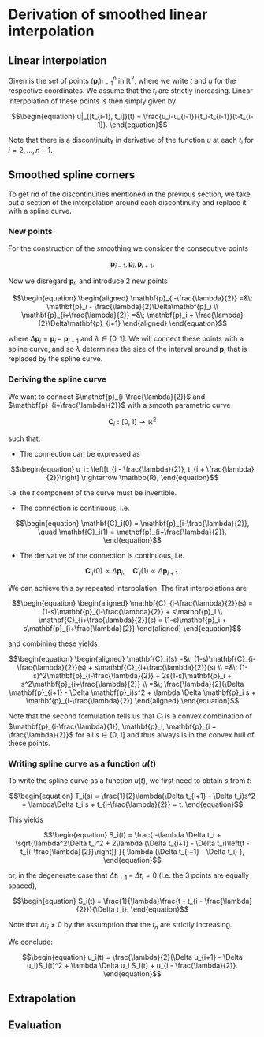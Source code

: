 # Derivation of smoothed linear interpolation

## Linear interpolation

Given is the set of points $(\mathbf{p}_i)_{i=1}^n$ in $\mathbb{R}^2$, where we write $t$ and $u$ for the respective coordinates. We assume that the $t_i$ are strictly increasing. Linear interpolation of these points is then simply given by

```math
\begin{equation}
    u|_{[t_{i-1}, t_i]}(t) = \frac{u_i-u_{i-1}}{t_i-t_{i-1}}(t-t_{i-1}).
\end{equation}
```

Note that there is a discontinuity in derivative of the function $u$ at each $t_i$ for $i = 2, \ldots, n-1$.

## Smoothed spline corners

To get rid of the discontinuities mentioned in the previous section, we take out a section of the interpolation around each discontinuity and replace it with a spline curve.

### New points

For the construction of the smoothing we consider the consecutive points

```math
    \mathbf{p}_{i-1}, \mathbf{p}_{i}, \mathbf{p}_{i+1}.
```

Now we disregard $\mathbf{p}_i$, and introduce 2 new points

```math
\begin{equation}
    \begin{aligned}
        \mathbf{p}_{i-\frac{\lambda}{2}} =&\; \mathbf{p}_i - \frac{\lambda}{2}\Delta\mathbf{p}_i \\
        \mathbf{p}_{i+\frac{\lambda}{2}} =&\; \mathbf{p}_i + \frac{\lambda}{2}\Delta\mathbf{p}_{i+1}
    \end{aligned}
\end{equation}
```

where $\Delta\mathbf{p}_i = \mathbf{p}_i - \mathbf{p}_{i-1}$ and $\lambda \in [0,1]$. We will connect these points with a spline curve, and so $\lambda$ determines the size of the interval around $\mathbf{p}_i$ that is replaced by the spline curve.

### Deriving the spline curve

We want to connect $\mathbf{p}_{i-\frac{\lambda}{2}}$ and $\mathbf{p}_{i+\frac{\lambda}{2}}$ with a smooth parametric curve 
```math
\begin{equation}
    \mathbf{C}_i : [0,1] \rightarrow \mathbb{R}^2
\end{equation}
```

such that:

- The connection can be expressed as 

```math
\begin{equation}
    u_i : \left[t_{i - \frac{\lambda}{2}}, t_{i + \frac{\lambda}{2}}\right] \rightarrow \mathbb{R}, 
\end{equation}
```

i.e. the $t$ component of the curve must be invertible.

- The connection is continuous, i.e.

```math
\begin{equation}
    \mathbf{C}_i(0) = \mathbf{p}_{i-\frac{\lambda}{2}}, \quad \mathbf{C}_i(1) = \mathbf{p}_{i+\frac{\lambda}{2}}.
\end{equation}
```

- The derivative of the connection is continuous, i.e.
```math
\begin{equation}
    \mathbf{C}'_i(0) \propto \Delta\mathbf{p}_i, \quad \mathbf{C}'_i(1) \propto \Delta\mathbf{p}_{i+1}.
\end{equation}
```

We can achieve this by repeated interpolation. The first interpolations are 

```math
\begin{equation}
    \begin{aligned}
        \mathbf{C}_{i-\frac{\lambda}{2}}(s) = (1-s)\mathbf{p}_{i-\frac{\lambda}{2}} + s\mathbf{p}_i \\
        \mathbf{C}_{i+\frac{\lambda}{2}}(s) = (1-s)\mathbf{p}_i + s\mathbf{p}_{i+\frac{\lambda}{2}}
    \end{aligned}
\end{equation}
```

and combining these yields

```math
\begin{equation}
    \begin{aligned}
        \mathbf{C}_i(s) =&\; (1-s)\mathbf{C}_{i-\frac{\lambda}{2}}(s) + s\mathbf{C}_{i+\frac{\lambda}{2}}(s) \\
        =&\; (1-s)^2\mathbf{p}_{i-\frac{\lambda}{2}} + 2s(1-s)\mathbf{p}_i + s^2\mathbf{p}_{i+\frac{\lambda}{2}} \\
        =&\; \frac{\lambda}{2}(\Delta \mathbf{p}_{i+1} - \Delta \mathbf{p}_i)s^2 + \lambda \Delta \mathbf{p}_i s + \mathbf{p}_{i-\frac{\lambda}{2}}
    \end{aligned}
\end{equation}
```

Note that the second formulation tells us that $C_i$ is a convex combination of $\mathbf{p}_{i-\frac{\lambda}{1}}, \mathbf{p}_i, \mathbf{p}_{i + \frac{\lambda}{2}}$ for all $s \in [0,1]$ and thus always is in the convex hull of these points.

### Writing spline curve as a function $u(t)$

To write the spline curve as a function $u(t)$, we first need to obtain $s$ from $t$:

```math
\begin{equation}
    T_i(s) = \frac{1}{2}\lambda(\Delta t_{i+1} - \Delta t_i)s^2 + \lambda\Delta t_i s + t_{i-\frac{\lambda}{2}} = t.
\end{equation}
```

This yields

```math
\begin{equation}
    S_i(t) = \frac{
            -\lambda \Delta t_i + \sqrt{\lambda^2\Delta t_i^2 + 2\lambda (\Delta t_{i+1} - \Delta t_i)\left(t - t_{i-\frac{\lambda}{2}}\right)}
        }{
            \lambda (\Delta t_{i+1} - \Delta t_i)
        },
\end{equation}
```

or, in the degenerate case that $\Delta t_{i+1} - \Delta t_i = 0$ (i.e. the 3 points are equally spaced),

```math
\begin{equation}
    S_i(t) = \frac{1}{\lambda}\frac{t - t_{i - \frac{\lambda}{2}}}{\Delta t_i}.
\end{equation}
```

Note that $\Delta t_i \ne 0$ by the assumption that the $t_n$ are strictly increasing.

We conclude:

```math
\begin{equation}
    u_i(t) = \frac{\lambda}{2}(\Delta u_{i+1} - \Delta u_i)S_i(t)^2 + \lambda \Delta u_i S_i(t) + u_{i - \frac{\lambda}{2}}.
 \end{equation}
```

## Extrapolation

## Evaluation